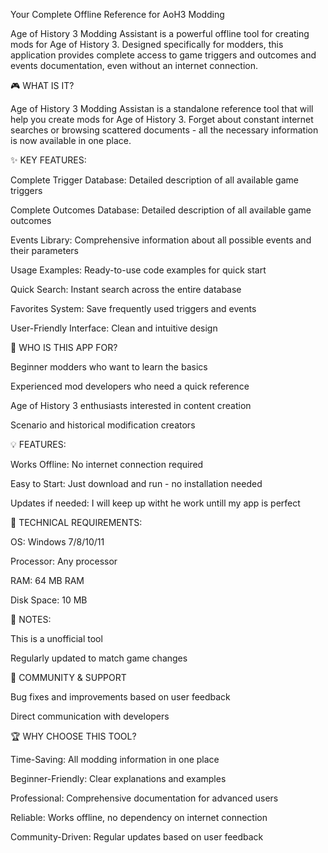 Your Complete Offline Reference for AoH3 Modding

Age of History 3 Modding Assistant is a powerful offline tool for creating mods for Age of History 3. Designed specifically for modders, this application provides complete access to game triggers and outcomes and events documentation, even without an internet connection.

🎮 WHAT IS IT?

Age of History 3 Modding Assistan is a standalone reference tool that will help you create mods for Age of History 3. Forget about constant internet searches or browsing scattered documents - all the necessary information is now available in one place.

✨ KEY FEATURES:

Complete Trigger Database: Detailed description of all available game triggers

Complete Outcomes Database: Detailed description of all available game outcomes

Events Library: Comprehensive information about all possible events and their parameters

Usage Examples: Ready-to-use code examples for quick start

Quick Search: Instant search across the entire database

Favorites System: Save frequently used triggers and events

User-Friendly Interface: Clean and intuitive design

🎯 WHO IS THIS APP FOR?

Beginner modders who want to learn the basics

Experienced mod developers who need a quick reference

Age of History 3 enthusiasts interested in content creation

Scenario and historical modification creators

💡 FEATURES:

Works Offline: No internet connection required

Easy to Start: Just download and run - no installation needed

Updates if needed: I will keep up witht he work untill my app is perfect

🔧 TECHNICAL REQUIREMENTS:

OS: Windows 7/8/10/11

Processor: Any processor

RAM: 64 MB RAM

Disk Space: 10 MB


📢 NOTES:

This is a unofficial tool

Regularly updated to match game changes


💬 COMMUNITY & SUPPORT

Bug fixes and improvements based on user feedback

Direct communication with developers

🏆 WHY CHOOSE THIS TOOL?

Time-Saving: All modding information in one place

Beginner-Friendly: Clear explanations and examples

Professional: Comprehensive documentation for advanced users

Reliable: Works offline, no dependency on internet connection

Community-Driven: Regular updates based on user feedback

